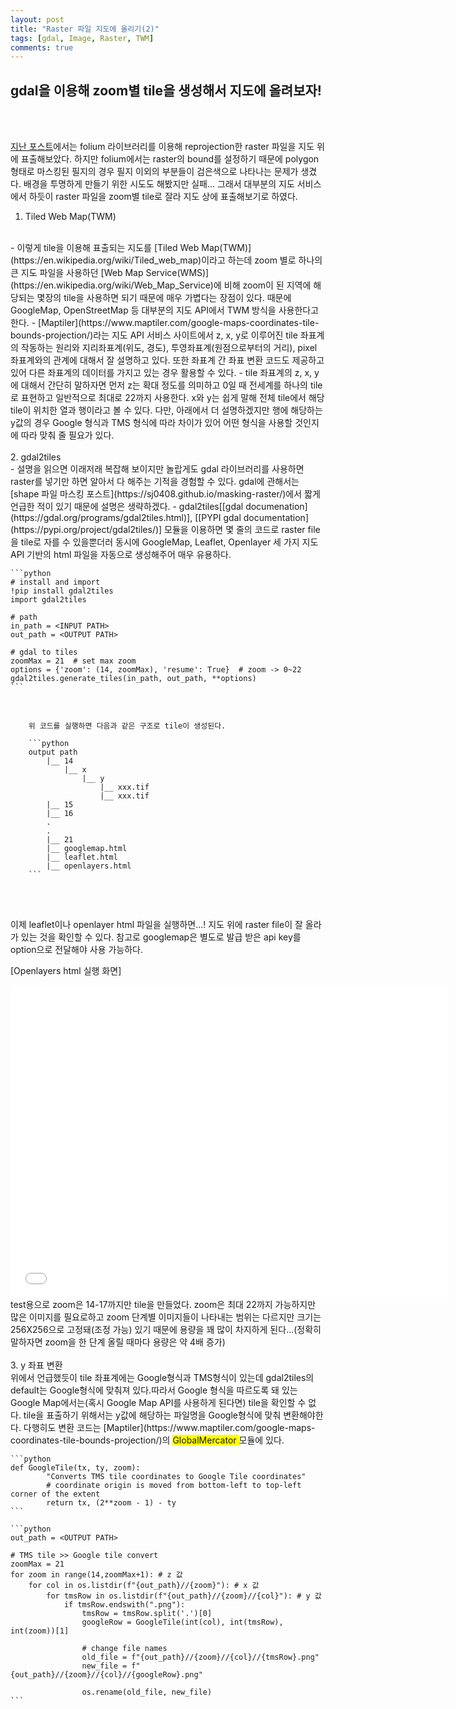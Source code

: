 ```yaml
---
layout: post
title: "Raster 파일 지도에 올리기(2)"
tags: [gdal, Image, Raster, TWM]
comments: true
---
```

gdal을 이용해 zoom별 tile을 생성해서 지도에 올려보자!
---
<br>  
<br>  

[지난 포스트](https://sj0408.github.io/projection-on-map/)에서는 folium 라이브러리를 이용해 reprojection한 raster 파일을 지도 위에 표출해보았다. 하지만 folium에서는 raster의 bound를 설정하기 때문에 polygon 형태로 마스킹된 필지의 경우 필지 이외의 부분들이 검은색으로 나타나는 문제가 생겼다. 배경을 투명하게 만들기 위한 시도도 해봤지만 실패... 그래서 대부분의 지도 서비스에서 하듯이 raster 파일을 zoom별 tile로 잘라 지도 상에 표출해보기로 하였다.
<br>  

1. Tiled Web Map(TWM)
<br>  
    - 이렇게 tile을 이용해 표출되는 지도를 [Tiled Web Map(TWM)](https://en.wikipedia.org/wiki/Tiled_web_map)이라고 하는데 zoom 별로 하나의 큰 지도 파일을 사용하던 [Web Map Service(WMS)](https://en.wikipedia.org/wiki/Web_Map_Service)에 비해 zoom이 된 지역에 해당되는 몇장의 tile을 사용하면 되기 때문에 매우 가볍다는 장점이 있다. 때문에 GoogleMap, OpenStreetMap 등 대부분의 지도 API에서 TWM 방식을 사용한다고 한다.
    - [Maptiler](https://www.maptiler.com/google-maps-coordinates-tile-bounds-projection/)라는 지도 API 서비스 사이트에서 z, x, y로 이루어진 tile 좌표계의 작동하는 원리와 지리좌표계(위도, 경도), 투영좌표계(원점으로부터의 거리), pixel 좌표계와의 관계에 대해서 잘 설명하고 있다. 또한 좌표계 간 좌표 변환 코드도 제공하고 있어 다른 좌표계의 데이터를 가지고 있는 경우 활용할 수 있다.
    - tile 좌표계의 z, x, y에 대해서 간단히 말하자면 먼저 z는 확대 정도를 의미하고 0일 때 전세계를 하나의 tile로 표현하고 일반적으로 최대로 22까지 사용한다. x와 y는 쉽게 말해 전체 tile에서 해당 tile이 위치한 열과 행이라고 볼 수 있다. 다만, 아래에서 더 설명하겠지만 행에 해당하는 y값의 경우 Google 형식과 TMS 형식에 따라 차이가 있어 어떤 형식을 사용할 것인지에 따라 맞춰 줄 필요가 있다.
<br>  
<br>  
2. gdal2tiles
<br>  
    - 설명을 읽으면 이래저래 복잡해 보이지만 놀랍게도 gdal 라이브러리를 사용하면 raster를 넣기만 하면 알아서 다 해주는 기적을 경험할 수 있다. gdal에 관해서는 [shape 파일 마스킹 포스트](https://sj0408.github.io/masking-raster/)에서 짧게 언급한 적이 있기 때문에 설명은 생략하겠다. 
    - gdal2tiles[[gdal documenation](https://gdal.org/programs/gdal2tiles.html)], [[PYPI gdal documentation](https://pypi.org/project/gdal2tiles/)] 모듈을 이용하면 몇 줄의 코드로 raster file을 tile로 자를 수 있을뿐더러 동시에 GoogleMap, Leaflet, Openlayer 세 가지 지도 API 기반의 html 파일을 자동으로 생성해주어 매우 유용하다. 
<br>  

    ```python
    # install and import
    !pip install gdal2tiles
    import gdal2tiles

    # path
    in_path = <INPUT PATH>
    out_path = <OUTPUT PATH>

    # gdal to tiles
    zoomMax = 21  # set max zoom
    options = {'zoom': (14, zoomMax), 'resume': True}  # zoom -> 0~22 
    gdal2tiles.generate_tiles(in_path, out_path, **options)
    ```  
<br>  

        위 코드를 실행하면 다음과 같은 구조로 tile이 생성된다.
        
        ```python
        output path
            |__ 14
                |__ x
                    |__ y
                        |__ xxx.tif
                        |__ xxx.tif
            |__ 15
            |__ 16
            .
            .
            |__ 21
            |__ googlemap.html
            |__ leaflet.html
            |__ openlayers.html
        ```
<br>  
<br>  

이제 leaflet이나 openlayer html 파일을 실행하면...! 지도 위에 raster file이 잘 올라가 있는 것을 확인할 수 있다. 참고로 googlemap은 별도로 발급 받은 api key를 option으로 전달해야 사용 가능하다.
<br>  

[Openlayers html 실행 화면]
<iframe src="/images/openlayers/leaflet.html" width="700" height="500" frameborder="0" style="border:0" allowfullscreen></iframe>
test용으로 zoom은 14-17까지만 tile을 만들었다. zoom은 최대 22까지 가능하지만 많은 이미지를 필요로하고 zoom 단계별 이미지들이 나타내는 범위는 다르지만 크기는 256X256으로 고정돼(조정 가능) 있기 때문에 용량을 꽤 많이 차지하게 된다...(정확히 말하자면 zoom을 한 단계 올릴 때마다 용량은 약 4배 증가)
<br>  
<br>  
3. y 좌표 변환
<br>  
위에서 언급했듯이 tile 좌표계에는 Google형식과 TMS형식이 있는데 gdal2tiles의 default는 Google형식에 맞춰져 있다.따라서 Google 형식을 따르도록 돼 있는 Google Map에서는(혹시 Google Map API를 사용하게 된다면) tile을 확인할 수 없다. tile을 표출하기 위해서는 y값에 해당하는 파일명을 Google형식에 맞춰 변환해야한다. 다행히도 변환 코드는 [Maptiler](https://www.maptiler.com/google-maps-coordinates-tile-bounds-projection/)의 <span style='background :yellow' > GlobalMercator </span> 모듈에 있다. 

    ```python
    def GoogleTile(tx, ty, zoom):
            "Converts TMS tile coordinates to Google Tile coordinates"
            # coordinate origin is moved from bottom-left to top-left corner of the extent
            return tx, (2**zoom - 1) - ty
    ```

    ```python
    out_path = <OUTPUT PATH>

    # TMS tile >> Google tile convert
    zoomMax = 21
    for zoom in range(14,zoomMax+1): # z 값
        for col in os.listdir(f"{out_path}//{zoom}"): # x 값
            for tmsRow in os.listdir(f"{out_path}//{zoom}//{col}"): # y 값
                if tmsRow.endswith(".png"):   
                    tmsRow = tmsRow.split('.')[0]
                    googleRow = GoogleTile(int(col), int(tmsRow), int(zoom))[1]

                    # change file names
                    old_file = f"{out_path}//{zoom}//{col}//{tmsRow}.png"
                    new_file = f"{out_path}//{zoom}//{col}//{googleRow}.png"

                    os.rename(old_file, new_file)
    ```


```python

```
